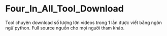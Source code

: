 # Four_In_All_Tool_Download
Tool chuyên download số lượng lớn videos trong 1 lần được viết bằng ngôn ngữ python. Full source nguồn cho mọi người tham khảo.
